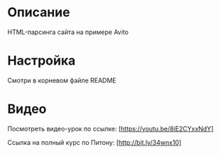 Описание
========

HTML-парсинга сайта на примере Avito  


Настройка
=========

Смотри в корневом файле README


Видео
=====

Посмотреть видео-урок по ссылке: [https://youtu.be/8iE2CYxxNdY]

Ссылка на полный курс по Питону: [http://bit.ly/34wnx10]
